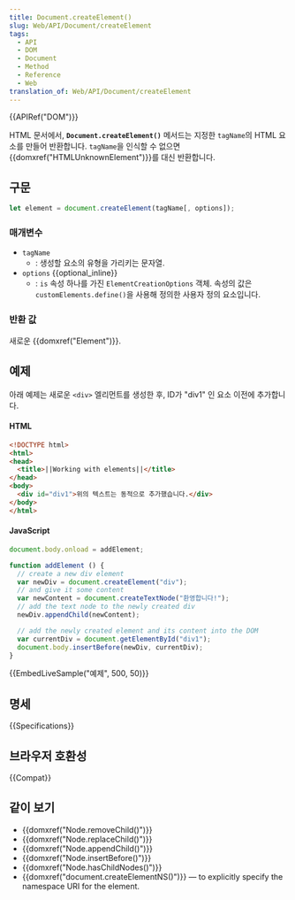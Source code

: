```yaml
---
title: Document.createElement()
slug: Web/API/Document/createElement
tags:
  - API
  - DOM
  - Document
  - Method
  - Reference
  - Web
translation_of: Web/API/Document/createElement
---
```

{{APIRef("DOM")}}

HTML 문서에서, **`Document.createElement()`** 메서드는 지정한 `tagName`의 HTML 요소를 만들어 반환합니다. `tagName`을 인식할 수 없으면 {{domxref("HTMLUnknownElement")}}를 대신 반환합니다.

## 구문

```js
let element = document.createElement(tagName[, options]);
```

### 매개변수

- `tagName`
  - : 생성할 요소의 유형을 가리키는 문자열.
- `options` {{optional_inline}}
  - : `is` 속성 하나를 가진 `ElementCreationOptions` 객체. 속성의 값은 `customElements.define()`을 사용해 정의한 사용자 정의 요소입니다.

### 반환 값

새로운 {{domxref("Element")}}.

## 예제

아래 예제는 새로운 `<div>` 엘리먼트를 생성한 후, ID가 "div1" 인 요소 이전에 추가합니다.

#### HTML

```html
<!DOCTYPE html>
<html>
<head>
  <title>||Working with elements||</title>
</head>
<body>
  <div id="div1">위의 텍스트는 동적으로 추가했습니다.</div>
</body>
</html>
```

#### JavaScript

```js
document.body.onload = addElement;

function addElement () {
  // create a new div element
  var newDiv = document.createElement("div");
  // and give it some content
  var newContent = document.createTextNode("환영합니다!");
  // add the text node to the newly created div
  newDiv.appendChild(newContent);

  // add the newly created element and its content into the DOM
  var currentDiv = document.getElementById("div1");
  document.body.insertBefore(newDiv, currentDiv);
}
```

{{EmbedLiveSample("예제", 500, 50)}}

## 명세

{{Specifications}}

## 브라우저 호환성

{{Compat}}

## 같이 보기

- {{domxref("Node.removeChild()")}}
- {{domxref("Node.replaceChild()")}}
- {{domxref("Node.appendChild()")}}
- {{domxref("Node.insertBefore()")}}
- {{domxref("Node.hasChildNodes()")}}
- {{domxref("document.createElementNS()")}} — to explicitly specify the namespace URI for the element.
